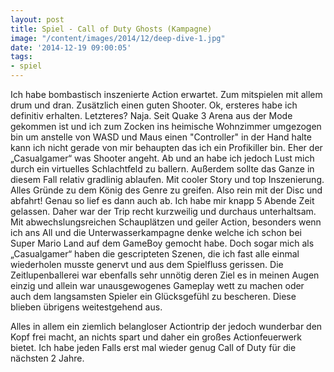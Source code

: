 ```yaml
---
layout: post
title: Spiel - Call of Duty Ghosts (Kampagne)
image: "/content/images/2014/12/deep-dive-1.jpg"
date: '2014-12-19 09:00:05'
tags:
- spiel
---
```


Ich habe bombastisch inszenierte Action erwartet. Zum mitspielen mit allem drum und dran. Zusätzlich einen guten Shooter. Ok, ersteres habe ich definitiv erhalten. Letzteres? Naja. 
Seit Quake 3 Arena aus der Mode gekommen ist und ich zum Zocken ins heimische Wohnzimmer umgezogen bin um anstelle von WASD und Maus einen "Controller" in der Hand halte kann ich nicht gerade von mir behaupten das ich ein Profikiller bin. Eher der „Casualgamer“ was Shooter angeht. Ab und an habe ich jedoch Lust mich durch ein virtuelles Schlachtfeld zu ballern. Außerdem sollte das Ganze in diesem Fall relativ gradlinig ablaufen. Mit cooler Story und top Inszenierung. Alles Gründe zu dem König  des Genre zu greifen. Also rein mit der Disc und abfahrt! Genau so lief es dann auch ab. Ich habe mir knapp 5 Abende Zeit gelassen. Daher war der Trip recht kurzweilig und durchaus unterhaltsam. Mit abwechslungsreichen Schauplätzen und geiler Action, besonders wenn ich ans All und die Unterwasserkampagne denke welche ich schon bei Super Mario Land auf dem GameBoy gemocht habe. Doch sogar mich als „Casualgamer“ haben die gescripteten Szenen, die ich fast alle einmal wiederholen musste genervt und aus dem Spielfluss gerissen. Die Zeitlupenballerei war ebenfalls sehr unnötig deren Ziel es in meinen Augen einzig und allein war unausgewogenes Gameplay wett zu machen oder auch dem langsamsten Spieler ein Glücksgefühl zu bescheren. Diese blieben übrigens weitestgehend aus.

Alles in allem ein ziemlich belangloser Actiontrip der jedoch wunderbar den Kopf frei macht, an nichts spart und daher ein großes Actionfeuerwerk bietet.
Ich habe jeden Falls erst mal wieder genug Call of Duty für die nächsten 2 Jahre.
